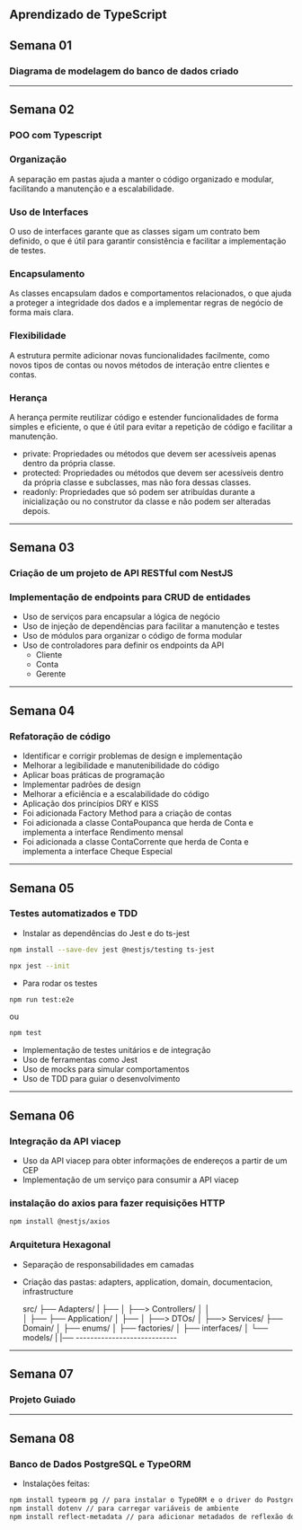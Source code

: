  ## Aprendizado de TypeScript

 ## Semana 01

### Diagrama de modelagem do banco de dados criado

---

## Semana 02

### POO com Typescript

### Organização
A separação em pastas ajuda a manter o código organizado e modular, facilitando a manutenção e a escalabilidade.

### Uso de Interfaces
O uso de interfaces garante que as classes sigam um contrato bem definido, o que é útil para garantir consistência e facilitar a implementação de testes.

### Encapsulamento
As classes encapsulam dados e comportamentos relacionados, o que ajuda a proteger a integridade dos dados e a implementar regras de negócio de forma mais clara.

### Flexibilidade
A estrutura permite adicionar novas funcionalidades facilmente, como novos tipos de contas ou novos métodos de interação entre clientes e contas.

### Herança
A herança permite reutilizar código e estender funcionalidades de forma simples e eficiente, o que é útil para evitar a repetição de código e facilitar a manutenção.

* private: Propriedades ou métodos que devem ser acessíveis apenas dentro da própria classe.
* protected: Propriedades ou métodos que devem ser acessíveis dentro da própria classe e subclasses, mas não fora dessas classes.
* readonly: Propriedades que só podem ser atribuídas durante a inicialização ou no construtor da classe e não podem ser alteradas depois.

---

## Semana 03
### Criação de um projeto de API RESTful com NestJS

### Implementação de endpoints para CRUD de entidades

- Uso de serviços para encapsular a lógica de negócio
- Uso de injeção de dependências para facilitar a manutenção e testes
- Uso de módulos para organizar o código de forma modular
- Uso de controladores para definir os endpoints da API
    - Cliente
    - Conta
    - Gerente
---
## Semana 04

### Refatoração de código

- Identificar e corrigir problemas de design e implementação
- Melhorar a legibilidade e manutenibilidade do código
- Aplicar boas práticas de programação
- Implementar padrões de design
- Melhorar a eficiência e a escalabilidade do código
- Aplicação dos princípios DRY e KISS
- Foi adicionada Factory Method para a criação de contas
- Foi adicionada a classe ContaPoupanca que herda de Conta e implementa a interface Rendimento mensal
- Foi adicionada a classe ContaCorrente que herda de Conta e implementa a interface Cheque Especial

---

## Semana 05

### Testes automatizados e TDD

- Instalar as dependências do Jest e do ts-jest

```bash	
npm install --save-dev jest @nestjs/testing ts-jest

npx jest --init 
````

- Para rodar os testes       

```bash
npm run test:e2e 
```
ou

```bash
npm test
```

- Implementação de testes unitários e de integração
- Uso de ferramentas como Jest 
- Uso de mocks para simular comportamentos
- Uso de TDD para guiar o desenvolvimento

---

## Semana 06

### Integração da API viacep

- Uso da API viacep para obter informações de endereços a partir de um CEP
- Implementação de um serviço para consumir a API viacep

### instalação do axios para fazer requisições HTTP

```bash
npm install @nestjs/axios
```

### Arquitetura Hexagonal

- Separação de responsabilidades em camadas
- Criação das pastas: adapters, application, domain, documentacion, infrastructure
  
  src/
├── Adapters/
|   ├── 
│   ├──> Controllers/
│   │  
│   ├── 
├── Application/
│   ├── 
│   ├──> DTOs/
│   ├──> Services/ 
├── Domain/
│   ├── enums/
│   ├── factories/
│   ├── interfaces/
│   └── models/
|
|── ----------------------------

---

## Semana 07

### Projeto Guiado

---

## Semana 08

### Banco de Dados PostgreSQL e TypeORM

- Instalações feitas:

```bash
npm install typeorm pg // para instalar o TypeORM e o driver do PostgreSQL
npm install dotenv // para carregar variáveis de ambiente
npm install reflect-metadata // para adicionar metadados de reflexão do TypeScript

```


